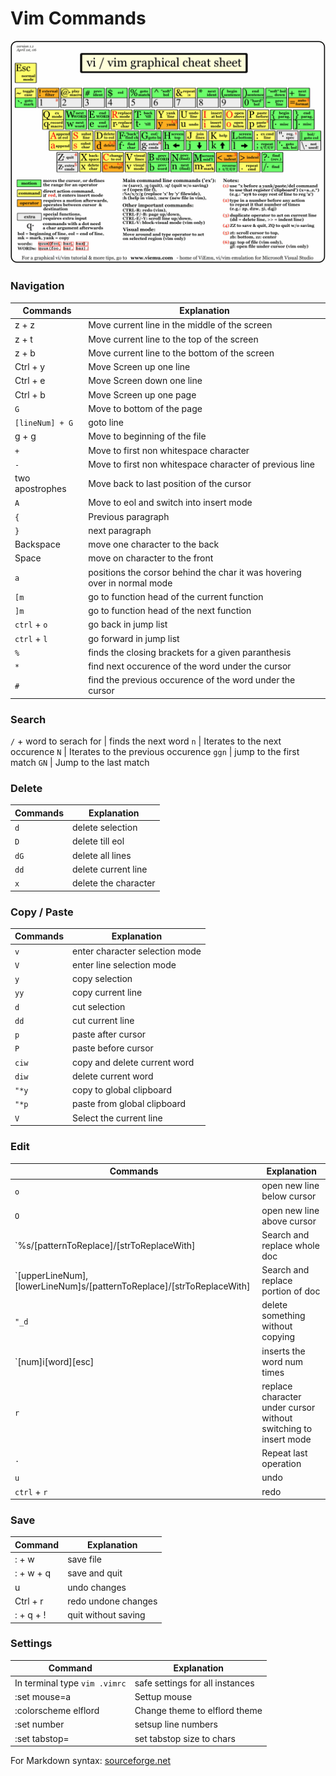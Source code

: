 # Vim Commands
![VimOverview](https://github.com/derMacon/CheatSheets/blob/master/vi-vim-cheat-sheet.gif)
### Navigation
Commands | Explanation
-------- | -------
z + z | Move current line in the middle of the screen
z + t | Move current line to the top of the screen 
z + b | Move current line to the bottom of the screen 
Ctrl + y | Move Screen up one line 
Ctrl + e | Move Screen down one line 
Ctrl + b | Move Screen up one page
`G` | Move to bottom of the page
`[lineNum] + G` | goto line  
g + g | Move to beginning of the file
`+` | Move to first non whitespace character
`-` | Move to first non whitespace character of previous line
two apostrophes | Move back to last position of the cursor
`A` | Move to eol and switch into insert mode
`{` | Previous paragraph
`}` | next paragraph
Backspace | move one character to the back
Space | move on character to the front
`a` | positions the corsor behind the char it was hovering over in normal mode
`[m` | go to function head of the current function
`]m` | go to function head of the next function
`ctrl` + `o` | go back in jump list
`ctrl` + `l` | go forward in jump list
`%` | finds the closing brackets for a given paranthesis
`*` | find next occurence of the word under the cursor
`#` | find the previous occurence of the word under the cursor

### Search
`/` + word to serach for | finds the next word
`n` | Iterates to the next occurence
`N` | Iterates to the previous occurence
`ggn` | jump to the first match
`GN` | Jump to the last match 

### Delete
Commands | Explanation
---------| ----------
`d` | delete selection 
`D` | delete till eol
`dG` | delete all lines
`dd` | delete current line
`x` | delete the character

### Copy / Paste
Commands | Explanation
---------| ----------
`v` | enter character selection mode 
`V` | enter line selection mode
`y` | copy selection
`yy` | copy current line 
`d` | cut selection
`dd` | cut current line 
`p` | paste after cursor
`P` | paste before cursor
`ciw`| copy and delete current word
`diw` | delete current word
`"*y` | copy to global clipboard
`"*p` | paste from global clipboard
`V` | Select the current line

### Edit
Commands | Explanation
---------| ----------
`o` | open new line below cursor
`O` | open new line above cursor
`%s/[patternToReplace]/[strToReplaceWith] | Search and replace whole doc
`[upperLineNum],[lowerLineNum]s/[patternToReplace]/[strToReplaceWith] | Search and replace portion of doc
`"_d` | delete something without copying
`[num]i[word][esc] | inserts the word num times
`r` | replace character under cursor without switching to insert mode
`.` | Repeat last operation
`u` | undo
`ctrl` + `r` | redo

### Save
Command | Explanation
-------- | -------
: + w | save file 
: + w + q | save and quit 
u | undo changes
Ctrl + r | redo undone changes
: + q + ! | quit without saving

### Settings
Command | Explanation
-------- | -------
In terminal type `vim .vimrc` | safe settings for all instances
:set mouse=a | Settup mouse 
:colorscheme elflord | Change theme to elflord theme
:set number | setsup line numbers
:set tabstop=<num> | set tabstop size to <num> chars

For Markdown syntax: [sourceforge.net](https://sourceforge.net/p/tabulator/wiki/markdown_syntax/#md_ex_tables)

